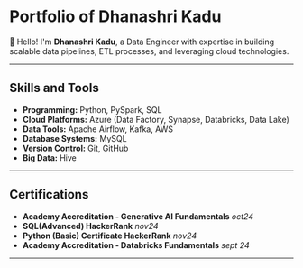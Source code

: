 # Portfolio of Dhanashri Kadu

👋 Hello! I'm **Dhanashri Kadu**, a Data Engineer with expertise in building scalable data pipelines, ETL processes, and leveraging cloud technologies.

---

## Skills and Tools
- **Programming:** Python, PySpark, SQL
- **Cloud Platforms:** Azure (Data Factory, Synapse, Databricks, Data Lake)
- **Data Tools:** Apache Airflow, Kafka, AWS
- **Database Systems:** MySQL
- **Version Control:** Git, GitHub
- **Big Data:** Hive

---

## Certifications
- **Academy Accreditation - Generative AI Fundamentals** *oct24*
- **SQL(Advanced) HackerRank** *nov24*
- **Python (Basic) Certificate HackerRank** *nov24*
- **Academy Accreditation - Databricks Fundamentals** *sept 24*

---
